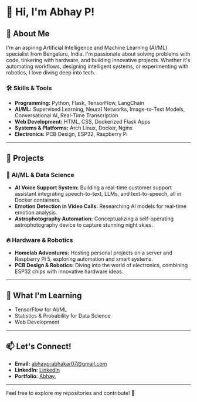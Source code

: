 # 👋 Hi, I'm Abhay P!

## 🌟 About Me  
I'm an aspiring Artificial Intelligence and Machine Learning (AI/ML) specialist from Bengaluru, India. I'm passionate about solving problems with code, tinkering with hardware, and building innovative projects. Whether it's automating workflows, designing intelligent systems, or experimenting with robotics, I love diving deep into tech.

### 🛠️ Skills & Tools  
- **Programming:** Python, Flask, TensorFlow, LangChain  
- **AI/ML:** Supervised Learning, Neural Networks, Image-to-Text Models, Conversational AI, Real-Time Transcription  
- **Web Development:** HTML, CSS, Dockerized Flask Apps  
- **Systems & Platforms:** Arch Linux, Docker, Nginx  
- **Electronics:** PCB Design, ESP32, Raspberry Pi  

---

## 🚀 Projects
### 🔧 AI/ML & Data Science  
- **AI Voice Support System:** Building a real-time customer support assistant integrating speech-to-text, LLMs, and text-to-speech, all in Docker containers.  
- **Emotion Detection in Video Calls:** Researching AI models for real-time emotion analysis.  
- **Astrophotography Automation:** Conceptualizing a self-operating astrophotography device to capture stunning night skies.  

### 🔥 Hardware & Robotics  
- **Homelab Adventures:** Hosting personal projects on a server and Raspberry Pi 5, exploring automation and smart systems.  
- **PCB Design & Robotics:** Diving into the world of electronics, combining ESP32 chips with innovative hardware ideas.  

---

## 🎯 What I'm Learning  
- TensorFlow for AI/ML  
- Statistics & Probability for Data Science  
- Web Development

---

## 📫 Let's Connect!  
- **Email:** abhayprabhakar07@gmail.com
- **LinkedIn:** [LinkedIn](https://www.linkedin.com/in/abhay-prabhakar/)
- **Portfolio:** [Abhay.](https://abhayprabhakar.co.in)

---

Feel free to explore my repositories and contribute! 🚀  
